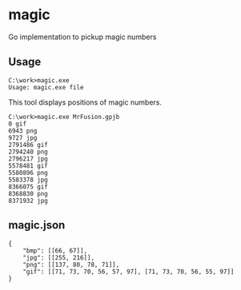 # magic

Go implementation to pickup magic numbers

## Usage

```
C:\work>magic.exe
Usage: magic.exe file
```

This tool displays positions of magic numbers.

```
C:\work>magic.exe MrFusion.gpjb
0 gif
6943 png
9727 jpg
2791486 gif
2794240 png
2796217 jpg
5578481 gif
5580896 png
5583378 jpg
8366075 gif
8368830 png
8371932 jpg
```

## magic.json

```
{
    "bmp": [[66, 67]],
    "jpg": [[255, 216]],
    "png": [[137, 80, 78, 71]],
    "gif": [[71, 73, 70, 56, 57, 97], [71, 73, 70, 56, 55, 97]]
}
```